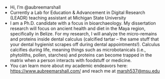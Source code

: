 - Hi, I’m @aubreemarshall
- Currently a Lab for Education & Advancement in Digital Research (LEADR) teaching assistant at Michigan State University
- I am a Ph.D. candidate with a focus in bioarchaeology. My dissertation research will focus on ancient health and diet in the Maya region, specifically in Belize. For my research, I will analyze the micro-remains and proteins inside dental calculus (calcified tartar – the same stuff that your dental hygienist scrapes off during dental appointments!). Calculus calcifies during life, meaning things such as microbotanicals (i.e., phytoliths, pollen, starches) and proteins can become trapped in the matrix when a person interacts with foodstuff or medicine.
- You can learn more about my academic endeavors here: https://www.aubreemarshall.com/ and reach me at marsh537@msu.edu

<!---
aubreemarshall/aubreemarshall is a ✨ special ✨ repository because its `README.md` (this file) appears on your GitHub profile.
You can click the Preview link to take a look at your changes.
--->
